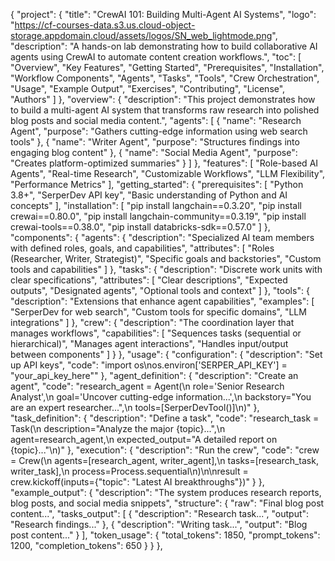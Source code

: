 {
  "project": {
    "title": "CrewAI 101: Building Multi-Agent AI Systems",
    "logo": "https://cf-courses-data.s3.us.cloud-object-storage.appdomain.cloud/assets/logos/SN_web_lightmode.png",
    "description": "A hands-on lab demonstrating how to build collaborative AI agents using CrewAI to automate content creation workflows.",
    "toc": [
      "Overview",
      "Key Features",
      "Getting Started",
      "Prerequisites",
      "Installation",
      "Workflow Components",
      "Agents",
      "Tasks",
      "Tools",
      "Crew Orchestration",
      "Usage",
      "Example Output",
      "Exercises",
      "Contributing",
      "License",
      "Authors"
    ]
  },
  "overview": {
    "description": "This project demonstrates how to build a multi-agent AI system that transforms raw research into polished blog posts and social media content.",
    "agents": [
      {
        "name": "Research Agent",
        "purpose": "Gathers cutting-edge information using web search tools"
      },
      {
        "name": "Writer Agent",
        "purpose": "Structures findings into engaging blog content"
      },
      {
        "name": "Social Media Agent",
        "purpose": "Creates platform-optimized summaries"
      }
    ]
  },
  "features": [
    "Role-based AI Agents",
    "Real-time Research",
    "Customizable Workflows",
    "LLM Flexibility",
    "Performance Metrics"
  ],
  "getting_started": {
    "prerequisites": [
      "Python 3.8+",
      "SerperDev API key",
      "Basic understanding of Python and AI concepts"
    ],
    "installation": [
      "pip install langchain==0.3.20",
      "pip install crewai==0.80.0",
      "pip install langchain-community==0.3.19",
      "pip install crewai-tools==0.38.0",
      "pip install databricks-sdk==0.57.0"
    ]
  },
  "components": {
    "agents": {
      "description": "Specialized AI team members with defined roles, goals, and capabilities",
      "attributes": [
        "Roles (Researcher, Writer, Strategist)",
        "Specific goals and backstories",
        "Custom tools and capabilities"
      ]
    },
    "tasks": {
      "description": "Discrete work units with clear specifications",
      "attributes": [
        "Clear descriptions",
        "Expected outputs",
        "Designated agents",
        "Optional tools and context"
      ]
    },
    "tools": {
      "description": "Extensions that enhance agent capabilities",
      "examples": [
        "SerperDev for web search",
        "Custom tools for specific domains",
        "LLM integrations"
      ]
    },
    "crew": {
      "description": "The coordination layer that manages workflows",
      "capabilities": [
        "Sequences tasks (sequential or hierarchical)",
        "Manages agent interactions",
        "Handles input/output between components"
      ]
    }
  },
  "usage": {
    "configuration": {
      "description": "Set up API keys",
      "code": "import os\nos.environ['SERPER_API_KEY'] = \"your_api_key_here\""
    },
    "agent_definition": {
      "description": "Create an agent",
      "code": "research_agent = Agent(\n  role='Senior Research Analyst',\n  goal='Uncover cutting-edge information...',\n  backstory=\"You are an expert researcher...\",\n  tools=[SerperDevTool()]\n)"
    },
    "task_definition": {
      "description": "Define a task",
      "code": "research_task = Task(\n  description=\"Analyze the major {topic}...\",\n  agent=research_agent,\n  expected_output=\"A detailed report on {topic}...\"\n)"
    },
    "execution": {
      "description": "Run the crew",
      "code": "crew = Crew(\n    agents=[research_agent, writer_agent],\n    tasks=[research_task, writer_task],\n    process=Process.sequential\n)\n\nresult = crew.kickoff(inputs={\"topic\": \"Latest AI breakthroughs\"})"
    }
  },
  "example_output": {
    "description": "The system produces research reports, blog posts, and social media snippets",
    "structure": {
      "raw": "Final blog post content...",
      "tasks_output": [
        {
          "description": "Research task...",
          "output": "Research findings..."
        },
        {
          "description": "Writing task...",
          "output": "Blog post content..."
        }
      ],
      "token_usage": {
        "total_tokens": 1850,
        "prompt_tokens": 1200,
        "completion_tokens": 650
      }
    }
  },
